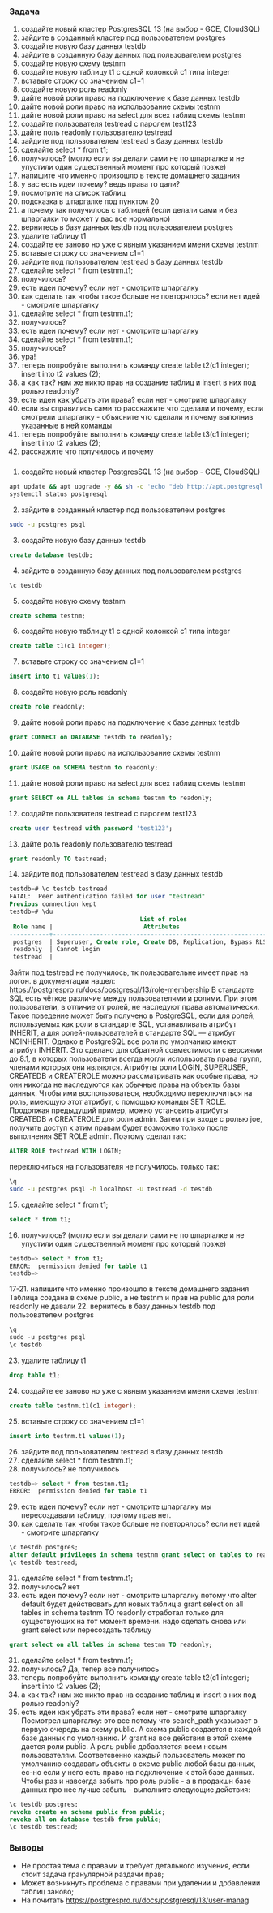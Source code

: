 ### Задача
1. создайте новый кластер PostgresSQL 13 (на выбор - GCE, CloudSQL)
2. зайдите в созданный кластер под пользователем postgres
3. создайте новую базу данных testdb
4. зайдите в созданную базу данных под пользователем postgres
5. создайте новую схему testnm
6. создайте новую таблицу t1 с одной колонкой c1 типа integer
7. вставьте строку со значением c1=1
8. создайте новую роль readonly
9. дайте новой роли право на подключение к базе данных testdb
10. дайте новой роли право на использование схемы testnm
11. дайте новой роли право на select для всех таблиц схемы testnm
12. создайте пользователя testread с паролем test123
13. дайте поль readonly пользователю testread
14. зайдите под пользователем testread в базу данных testdb
15. сделайте select * from t1;
16. получилось? (могло если вы делали сами не по шпаргалке и не упустили один существенный момент про который позже)
17. напишите что именно произошло в тексте домашнего задания
18. у вас есть идеи почему? ведь права то дали?
19. посмотрите на список таблиц
20. подсказка в шпаргалке под пунктом 20
21. а почему так получилось с таблицей (если делали сами и без шпаргалки то может у вас все нормально)
22. вернитесь в базу данных testdb под пользователем postgres
23. удалите таблицу t1
24. создайте ее заново но уже с явным указанием имени схемы testnm
25. вставьте строку со значением c1=1
26. зайдите под пользователем testread в базу данных testdb
27. сделайте select * from testnm.t1;
28. получилось?
29. есть идеи почему? если нет - смотрите шпаргалку
30. как сделать так чтобы такое больше не повторялось? если нет идей - смотрите шпаргалку
31. сделайте select * from testnm.t1;
32. получилось?
33. есть идеи почему? если нет - смотрите шпаргалку
31. сделайте select * from testnm.t1;
32. получилось?
33. ура!
34. теперь попробуйте выполнить команду create table t2(c1 integer); insert into t2 values (2);
35. а как так? нам же никто прав на создание таблиц и insert в них под ролью readonly?
36. есть идеи как убрать эти права? если нет - смотрите шпаргалку
37. если вы справились сами то расскажите что сделали и почему, если смотрели шпаргалку - объясните что сделали и почему выполнив указанные в ней команды
38. теперь попробуйте выполнить команду create table t3(c1 integer); insert into t2 values (2);
39. расскажите что получилось и почему

### 
1. создайте новый кластер PostgresSQL 13 (на выбор - GCE, CloudSQL)
```bash
apt update && apt upgrade -y && sh -c 'echo "deb http://apt.postgresql.org/pub/repos/apt $(lsb_release -cs)-pgdg main" > /etc/apt/sources.list.d/pgdg.list' && wget --quiet -O - https://www.postgresql.org/media/keys/ACCC4CF8.asc | apt-key add - && apt-get update && apt-get -y install postgresql && apt install unzip
systemctl status postgresql
```
2. зайдите в созданный кластер под пользователем postgres
```bash
sudo -u postgres psql
```
3. создайте новую базу данных testdb
```sql
create database testdb;
```
4. зайдите в созданную базу данных под пользователем postgres
```sql
\c testdb
```
5. создайте новую схему testnm
```sql
create schema testnm;
```
6. создайте новую таблицу t1 с одной колонкой c1 типа integer
```sql
create table t1(c1 integer);
```
7. вставьте строку со значением c1=1
```sql
insert into t1 values(1);
```
8. создайте новую роль readonly
```sql
create role readonly;
```
9. дайте новой роли право на подключение к базе данных testdb
```sql
grant CONNECT on DATABASE testdb to readonly;
```
10. дайте новой роли право на использование схемы testnm
```sql
grant USAGE on SCHEMA testnm to readonly;
```
11. дайте новой роли право на select для всех таблиц схемы testnm
```sql
grant SELECT on ALL tables in schema testnm to readonly;
```
12. создайте пользователя testread с паролем test123
```sql
create user testread with password 'test123';
```
13. дайте роль readonly пользователю testread
```sql
grant readonly TO testread;
```
14. зайдите под пользователем testread в базу данных testdb
```sql
testdb=# \c testdb testread
FATAL:  Peer authentication failed for user "testread"
Previous connection kept
testdb=# \du
                                    List of roles
 Role name |                         Attributes                         | Member of
-----------+------------------------------------------------------------+------------
 postgres  | Superuser, Create role, Create DB, Replication, Bypass RLS | {}
 readonly  | Cannot login                                               | {}
 testread  |                                                            | {readonly}
```
Зайти под testread не получилось, тк пользовательне имеет прав на логон.
в документации нашел:
https://postgrespro.ru/docs/postgresql/13/role-membership
В стандарте SQL есть чёткое различие между пользователями и ролями. При этом пользователи, в отличие от ролей, не наследуют права автоматически. Такое поведение может быть получено в PostgreSQL, если для ролей, используемых как роли в стандарте SQL, устанавливать атрибут INHERIT, а для ролей-пользователей в стандарте SQL — атрибут NOINHERIT. Однако в PostgreSQL все роли по умолчанию имеют атрибут INHERIT. Это сделано для обратной совместимости с версиями до 8.1, в которых пользователи всегда могли использовать права групп, членами которых они являются.
Атрибуты роли LOGIN, SUPERUSER, CREATEDB и CREATEROLE можно рассматривать как особые права, но они никогда не наследуются как обычные права на объекты базы данных. Чтобы ими воспользоваться, необходимо переключиться на роль, имеющую этот атрибут, с помощью команды SET ROLE. Продолжая предыдущий пример, можно установить атрибуты CREATEDB и CREATEROLE для роли admin. Затем при входе с ролью joe, получить доступ к этим правам будет возможно только после выполнения SET ROLE admin.
Поэтому сделал так:
```sql
ALTER ROLE testread WITH LOGIN;
```
переключиться на пользователя не получилось.
только так:
```bash
\q
sudo -u postgres psql -h localhost -U testread -d testdb
```
15. сделайте select * from t1;
```sql
select * from t1;
```
16. получилось? (могло если вы делали сами не по шпаргалке и не упустили один существенный момент про который позже)
```sql
testdb=> select * from t1;
ERROR:  permission denied for table t1
testdb=>
```
17-21. напишите что именно произошло в тексте домашнего задания
Таблица создана в схеме public, а не testnm и прав на public для роли readonly не давали
22. вернитесь в базу данных testdb под пользователем postgres
```sql
\q
sudo -u postgres psql
\c testdb
```
23. удалите таблицу t1
```sql
drop table t1;
```
24. создайте ее заново но уже с явным указанием имени схемы testnm
```sql
create table testnm.t1(c1 integer);
```
25. вставьте строку со значением c1=1
```sql
insert into testnm.t1 values(1);
```
26. зайдите под пользователем testread в базу данных testdb
27. сделайте select * from testnm.t1;
28. получилось?
не получилось
```sql
testdb=> select * from testnm.t1;
ERROR:  permission denied for table t1
```
29. есть идеи почему? если нет - смотрите шпаргалку
мы пересоздавали таблицу, поэтому прав нет.
30. как сделать так чтобы такое больше не повторялось? если нет идей - смотрите шпаргалку
```sql
\c testdb postgres;
alter default privileges in schema testnm grant select on tables to readonly;
\c testdb testread;
```
31. сделайте select * from testnm.t1;
32. получилось?
нет
33. есть идеи почему? если нет - смотрите шпаргалку
потому что alter default будет действовать для новых таблиц а grant select on all tables in schema testnm TO readonly отработал только для существующих на тот момент времени. надо сделать снова или grant select или пересоздать таблицу
```sql
grant select on all tables in schema testnm TO readonly;
```
31. сделайте select * from testnm.t1;
32. получилось?
Да, тепер все получилось
34. теперь попробуйте выполнить команду create table t2(c1 integer); insert into t2 values (2);
35. а как так? нам же никто прав на создание таблиц и insert в них под ролью readonly?
36. есть идеи как убрать эти права? если нет - смотрите шпаргалку
Посмотрел шпаргалку:
это все потому что search_path указывает в первую очередь на схему public. А схема public создается в каждой базе данных по умолчанию. И grant на все действия в этой схеме дается роли public. А роль public добавляется всем новым пользователям. Соответсвенно каждый пользователь может по умолчанию создавать объекты в схеме public любой базы данных, ес-но если у него есть право на подключение к этой базе данных. Чтобы раз и навсегда забыть про роль public - а в продакшн базе данных про нее лучше забыть - выполните следующие действия:
```sql
\c testdb postgres;
revoke create on schema public from public;
revoke all on database testdb from public;
\c testdb testread;
```
### Выводы
- Не простая тема с правами и требует детального изучения, если стоит задача гранулярной раздачи прав;
- Может возникнуть проблема с правами при удалении и добавлении таблиц заново;
- На почитать https://postgrespro.ru/docs/postgresql/13/user-manag

